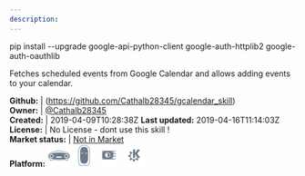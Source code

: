 ```yaml
---
description: 
---
```

pip install --upgrade google-api-python-client google-auth-httplib2 google-auth-oauthlib

Fetches scheduled events from Google Calendar and allows adding events to your calendar.

**Github:** | (https://github.com/Cathalb28345/gcalendar_skill)  
**Owner:** | [@Cathalb28345](https://github.com/Cathalb28345)  
**Created:** | 2019-04-09T10:28:38Z  **Last updated:** 2019-04-16T11:14:03Z  
**License:** | No License - dont use this skill !  
**Market status:** | [Not in Market](https://market.mycroft.ai/skill/)  
**Platform:**   ![](.gitbook/assets/mark-1-icon.png)  ![](.gitbook/assets/mark-2-icon.png)  ![](.gitbook/assets/picroft-icon.png)  ![](.gitbook/assets/kde.png)   
